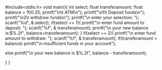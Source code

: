 #include<stdio.h>
void main(){
int select;
float transferamount;
float balance = 100.25;
printf("\n\t ATM\n");
printf("\n1\t Deposit funds\n");
printf("\n2\t withdraw funds\n");
printf("\n enter your selection: ");
scanf("%d", & select);
if(select == 1){
printf("\n enter fund amount to deposit: ");
scanf("%f", & transferamount);
printf("\n your new balance is:\$%.2f", balance+transferamount);
}
if(select == 2){
printf("\n enter fund amount to withdraw: ");
scanf("%f", & transferamount);
if(transferamount > balance)
printf("\n insufficient funds in your account");

else
printf("\n your new balance is \$%.2f", balance - transferamount);


}
}

